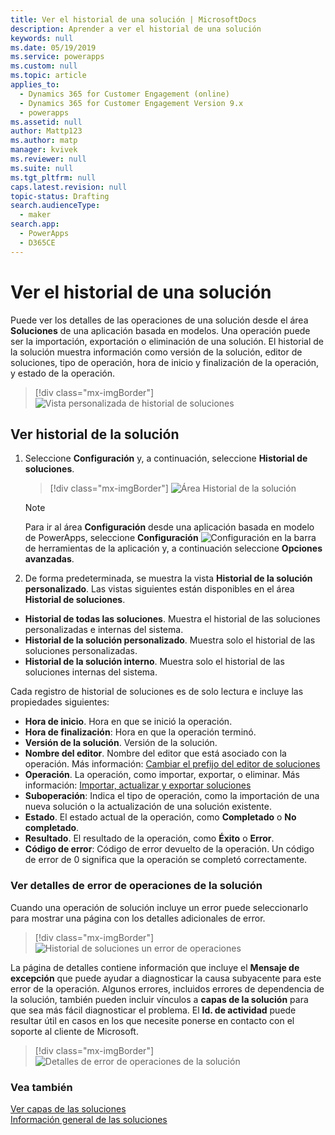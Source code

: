 ```yaml
---
title: Ver el historial de una solución | MicrosoftDocs
description: Aprender a ver el historial de una solución
keywords: null
ms.date: 05/19/2019
ms.service: powerapps
ms.custom: null
ms.topic: article
applies_to:
  - Dynamics 365 for Customer Engagement (online)
  - Dynamics 365 for Customer Engagement Version 9.x
  - powerapps
ms.assetid: null
author: Mattp123
ms.author: matp
manager: kvivek
ms.reviewer: null
ms.suite: null
ms.tgt_pltfrm: null
caps.latest.revision: null
topic-status: Drafting
search.audienceType:
  - maker
search.app:
  - PowerApps
  - D365CE
---
```


# <a name="view-the-history-of-a-solution"></a>Ver el historial de una solución
Puede ver los detalles de las operaciones de una solución desde el área **Soluciones** de una aplicación basada en modelos. Una operación puede ser la importación, exportación o eliminación de una solución. El historial de la solución muestra información como versión de la solución, editor de soluciones, tipo de operación, hora de inicio y finalización de la operación, y estado de la operación.

> [!div class="mx-imgBorder"] 
> ![](media/solutions-history-custom-view.png "Vista personalizada de historial de soluciones")

## <a name="view-solution-history"></a>Ver historial de la solución
1. Seleccione **Configuración** y, a continuación, seleccione **Historial de soluciones**.

     > [!div class="mx-imgBorder"] 
     > ![](media/solution-history-sitemap.png "Área Historial de la solución")

     > [!NOTE]
     > Para ir al área **Configuración** desde una aplicación basada en modelo de PowerApps, seleccione **Configuración** ![Configuración](../model-driven-apps/media/powerapps-gear.png) en la barra de herramientas de la aplicación y, a continuación seleccione **Opciones avanzadas**. 

2. De forma predeterminada, se muestra la vista **Historial de la solución personalizado**. Las vistas siguientes están disponibles en el área **Historial de soluciones**. 
- **Historial de todas las soluciones**. Muestra el historial de las soluciones personalizadas e internas del sistema. 
- **Historial de la solución personalizado**. Muestra solo el historial de las soluciones personalizadas. 
- **Historial de la solución interno**. Muestra solo el historial de las soluciones internas del sistema. 

Cada registro de historial de soluciones es de solo lectura e incluye las propiedades siguientes: 
- **Hora de inicio**. Hora en que se inició la operación. 
- **Hora de finalización**: Hora en que la operación terminó. 
- **Versión de la solución**. Versión de la solución. 
- **Nombre del editor**. Nombre del editor que está asociado con la operación. Más información: [Cambiar el prefijo del editor de soluciones](change-solution-publisher-prefix.md)  
- **Operación**. La operación, como importar, exportar, o eliminar. Más información: [Importar, actualizar y exportar soluciones](import-update-export-solutions.md)
- **Suboperación**: Indica el tipo de operación, como la importación de una nueva solución o la actualización de una solución existente. 
- **Estado**. El estado actual de la operación, como **Completado** o **No completado**. 
- **Resultado**. El resultado de la operación, como **Éxito** o **Error**. 
- **Código de error**: Código de error devuelto de la operación. Un código de error de 0 significa que la operación se completó correctamente. 

### <a name="view-solution-operation-error-details"></a>Ver detalles de error de operaciones de la solución 
Cuando una operación de solución incluye un error puede seleccionarlo para mostrar una página con los detalles adicionales de error. 

> [!div class="mx-imgBorder"] 
> ![](media/solution-history-with-failure.png "Historial de soluciones un error de operaciones")

La página de detalles contiene información que incluye el **Mensaje de excepción** que puede ayudar a diagnosticar la causa subyacente para este error de la operación. Algunos errores, incluidos errores de dependencia de la solución, también pueden incluir vínculos a **capas de la solución** para que sea más fácil diagnosticar el problema. El **Id. de actividad** puede resultar útil en casos en los que necesite ponerse en contacto con el soporte al cliente de Microsoft. 

> [!div class="mx-imgBorder"] 
> ![](media/solution-history-error-details.png "Detalles de error de operaciones de la solución")

### <a name="see-also"></a>Vea también
[Ver capas de las soluciones](solution-layers.md)  <br />
[Información general de las soluciones](solutions-overview.md) 


